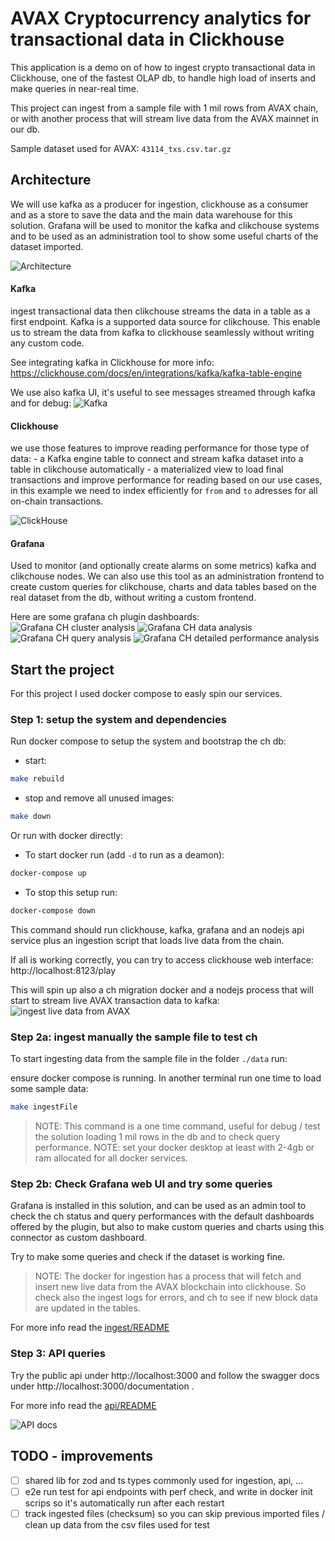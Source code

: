 # AVAX Cryptocurrency analytics for transactional data in Clickhouse
This application is a demo on of how to ingest crypto transactional data in Clickhouse, one of the fastest OLAP db, to handle high load of inserts and make queries in near-real time. 

This project can ingest from a sample file with 1 mil rows from AVAX chain, or with another process that will stream live data from the AVAX mainnet in our db.

Sample dataset used for AVAX: `43114_txs.csv.tar.gz`


## Architecture
We will use kafka as a producer for ingestion, clickhouse as a consumer and as a store to save the data and the main data warehouse for this solution. Grafana will be used to monitor the kafka and clikchouse systems and to be used as an administration tool to show some useful charts of the dataset imported.

![Architecture](./screenshots/kafka%20to%20clickhouse.png?raw=true)


#### Kafka
ingest transactional data then clikchouse streams the data in a table as a first endpoint. Kafka is a supported data source for clikchouse. This enable us to stream the data from kafka to clickhouse seamlessly without writing any custom code.

See integrating kafka in Clickhouse for more info: https://clickhouse.com/docs/en/integrations/kafka/kafka-table-engine


We use also kafka UI, it's useful to see messages streamed through kafka and for debug:
![Kafka](./screenshots/kafka%20ui.png)


#### Clickhouse
we use those features to improve reading performance for those type of data: 
    - a Kafka engine table to connect and stream kafka dataset into a table in clikchouse automatically
    - a materialized view to load final transactions and improve performance for reading based on our use cases, in this example we need to index efficiently for `from` and `to` adresses for all on-chain transactions.

![ClickHouse](./screenshots/ch%20webui.png)


#### Grafana
Used to monitor (and optionally create alarms on some metrics) kafka and clikchouse nodes. We can also use this tool as an administration frontend to create custom queries for clikchouse, charts and data tables based on the real dataset from the db, without writing a custom frontend.

Here are some grafana ch plugin dashboards:
![Grafana CH cluster analysis](./screenshots/ch%20cluster%20analysis.png)
![Grafana CH data analysis](./screenshots/ch%20data%20analysis.png)
![Grafana CH query analysis](./screenshots/ch%20query%20analysis.png)
![Grafana CH detailed performance analysis](./screenshots/ch%20monitoring%20dashboard.png)


## Start the project
For this project I used docker compose to easly spin our services.

### Step 1: setup the system and dependencies
Run docker compose to setup the system and bootstrap the ch db:

- start:
```sh
make rebuild
```
- stop and remove all unused images:
```sh
make down
```


Or run with docker directly:

- To start docker run (add `-d` to run as a deamon):
```sh
docker-compose up
```

- To stop this setup run:
```sh
docker-compose down
```

This command should run clickhouse, kafka, grafana and an nodejs api service plus an ingestion script that loads live data from the chain.

If all is working correctly, you can try to access clickhouse web interface: http://localhost:8123/play 


This will spin up also a ch migration docker and a nodejs process that will start to stream live AVAX transaction data to kafka: 
![ingest live data from AVAX](./screenshots/ingest%20live.png)



### Step 2a: ingest manually the sample file to test ch
To start ingesting data from the sample file in the folder `./data` run:

ensure docker compose is running.
In another terminal run one time to load some sample data:
```sh
make ingestFile
```

> NOTE: This command is a one time command, useful for debug / test the solution loading 1 mil rows in the db and to check query performance.
> NOTE: set your docker desktop at least with 2-4gb or ram allocated for all docker services.

### Step 2b: Check Grafana web UI and try some queries
Grafana is installed in this solution, and can be used as an admin tool to check the ch status and query performances with the default dashboards offered by the plugin, but also to make custom queries and charts using this connector as custom dashboard.

Try to make some queries and check if the dataset is working fine.

> NOTE: The docker for ingestion has a process that will fetch and insert new live data from the AVAX blockchain into clickhouse. So check also the ingest logs for errors, and ch to see if new block data are updated in the tables.

For more info read the [ingest/README](./ingest/README.md)

### Step 3: API queries
Try the public api under http://localhost:3000 and follow the swagger docs under http://localhost:3000/documentation .

For more info read the [api/README](./api/README.md)

![API docs](./screenshots/swagger%20api.png)


## TODO - improvements
- [ ] shared lib for zod and ts types commonly used for ingestion, api, ...
- [ ] e2e run test for api endpoints with perf check, and write in docker init scrips so it's automatically run after each restart
- [ ] track ingested files (checksum) so you can skip previous imported files / clean up data from the csv files used for test
